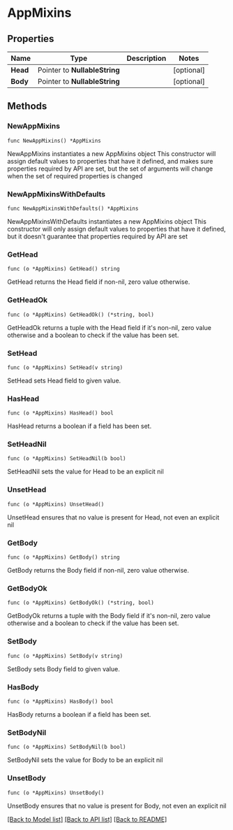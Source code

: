 # AppMixins

## Properties

Name | Type | Description | Notes
------------ | ------------- | ------------- | -------------
**Head** | Pointer to **NullableString** |  | [optional] 
**Body** | Pointer to **NullableString** |  | [optional] 

## Methods

### NewAppMixins

`func NewAppMixins() *AppMixins`

NewAppMixins instantiates a new AppMixins object
This constructor will assign default values to properties that have it defined,
and makes sure properties required by API are set, but the set of arguments
will change when the set of required properties is changed

### NewAppMixinsWithDefaults

`func NewAppMixinsWithDefaults() *AppMixins`

NewAppMixinsWithDefaults instantiates a new AppMixins object
This constructor will only assign default values to properties that have it defined,
but it doesn't guarantee that properties required by API are set

### GetHead

`func (o *AppMixins) GetHead() string`

GetHead returns the Head field if non-nil, zero value otherwise.

### GetHeadOk

`func (o *AppMixins) GetHeadOk() (*string, bool)`

GetHeadOk returns a tuple with the Head field if it's non-nil, zero value otherwise
and a boolean to check if the value has been set.

### SetHead

`func (o *AppMixins) SetHead(v string)`

SetHead sets Head field to given value.

### HasHead

`func (o *AppMixins) HasHead() bool`

HasHead returns a boolean if a field has been set.

### SetHeadNil

`func (o *AppMixins) SetHeadNil(b bool)`

 SetHeadNil sets the value for Head to be an explicit nil

### UnsetHead
`func (o *AppMixins) UnsetHead()`

UnsetHead ensures that no value is present for Head, not even an explicit nil
### GetBody

`func (o *AppMixins) GetBody() string`

GetBody returns the Body field if non-nil, zero value otherwise.

### GetBodyOk

`func (o *AppMixins) GetBodyOk() (*string, bool)`

GetBodyOk returns a tuple with the Body field if it's non-nil, zero value otherwise
and a boolean to check if the value has been set.

### SetBody

`func (o *AppMixins) SetBody(v string)`

SetBody sets Body field to given value.

### HasBody

`func (o *AppMixins) HasBody() bool`

HasBody returns a boolean if a field has been set.

### SetBodyNil

`func (o *AppMixins) SetBodyNil(b bool)`

 SetBodyNil sets the value for Body to be an explicit nil

### UnsetBody
`func (o *AppMixins) UnsetBody()`

UnsetBody ensures that no value is present for Body, not even an explicit nil

[[Back to Model list]](../README.md#documentation-for-models) [[Back to API list]](../README.md#documentation-for-api-endpoints) [[Back to README]](../README.md)


